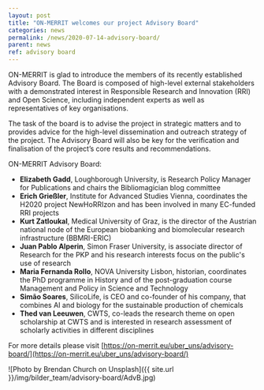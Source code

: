 ```yaml
---
layout: post
title: "ON-MERRIT welcomes our project Advisory Board"
categories: news
permalink: /news/2020-07-14-advisory-board/
parent: news
ref: advisory board
---
```

ON-MERRIT is glad to introduce the members of its recently established Advisory Board. The Board is composed of high-level external stakeholders with a demonstrated interest in Responsible Research and Innovation (RRI) and Open Science, including independent experts as well as representatives of key organisations. 

The task of the board is to advise the project in strategic matters and to provides advice for the high-level dissemination and outreach strategy of the project. The Advisory Board will also be key for the verification and finalisation of the project’s core results and recommendations.

ON-MERRIT Advisory Board:

* **Elizabeth Gadd**, Loughborough University, is Research Policy Manager for Publications and chairs the Bibliomagician blog committee
* **Erich Grießler**, Institute for Advanced Studies Vienna, coordinates the H2020 project NewHoRRIzon and has been involved in many EC-funded RRI projects 
* **Kurt Zatloukal**, Medical University of Graz, is the director of the Austrian national node of the European biobanking and biomolecular research infrastructure (BBMRI-ERIC)
* **Juan Pablo Alperin**, Simon Fraser University, is associate director of Research for the PKP and his research interests focus on the public's use of research
* **Maria Fernanda Rollo**, NOVA University Lisbon, historian, coordinates the PhD programme in History and of the post-graduation course Management and Policy in Science and Technology
* **Simão Soares**, SilicoLife, is CEO and co-founder of his company, that combines AI and biology for the sustainable production of chemicals
* **Thed van Leeuwen**, CWTS, co-leads the research theme on open scholarship at CWTS and is interested in research assessment of scholarly activities in different disciplines

For more details please visit [https://on-merrit.eu/uber_uns/advisory-board/](https://on-merrit.eu/uber_uns/advisory-board/)

![Photo by Brendan Church on Unsplash]({{ site.url }}/img/bilder_team/advisory-board/AdvB.jpg)
